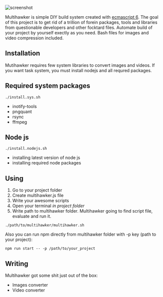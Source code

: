 ![screenshot](https://photos-5.dropbox.com/t/2/AACu7gDIgdqRf4wl6P-8rqs8POppdnmpfnUkEjyLizeKaA/12/2191409/png/32x32/1/_/1/2/multihawker.png/EIv5gGoYAiACKAI/RtMyBj9eUYJoufsRMd02IBs65o8IL68UU-olO62qaTo?preserve_transparency=1&size=2048x1536&size_mode=3)

Multihawker is simple DIY build system created with [ecmascript 6](http://www.ecma-international.org/ecma-262/6.0/). The goal of this project is to get rid of a trillion of forein packages, tools and libraries from questionable developers and other focktard files. 
Automate build of your project by yourself exectly as you need.
Bash files for images and video compression included. 

## Installation
Mutihawker requires few system libraries to convert images and videos. If you want task system, you must install nodejs and all requred packages.

## Required system packages
    ./install.sys.sh
- inotify-tools
- pngquant
- rsync
- ffmpeg

## Node js
    ./install.nodejs.sh
- installing latest version of node js
- installing required node packages

## Using
1. Go to your project folder
2. Create multihawker.js file
3. Write your awesome scripts
4. Open your terminal *in project folder*
5. Write path to multihawker folder. Multihawker going to find script file, evaluate and run it.
```
./path/to/multihawker/multihawker.sh
````
Also you can run npm directly from multihawker folder with -p key (path to your project):
```
npm run start -- -p /path/to/your_project
````

## Writing
Multihawker got some shit just out of the box:
- Images converter
- Video converter